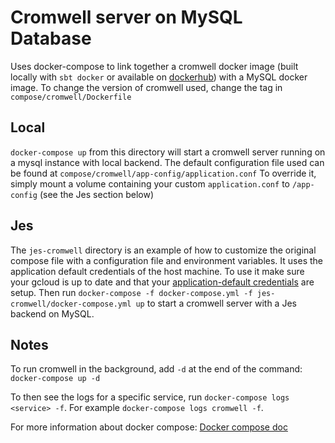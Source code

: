 # Cromwell server on MySQL Database

Uses docker-compose to link together a cromwell docker image (built locally with `sbt docker` or available on [dockerhub](https://hub.docker.com/r/broadinstitute/cromwell/)) with a MySQL docker image.
To change the version of cromwell used, change the tag in `compose/cromwell/Dockerfile`

## Local

`docker-compose up` from this directory will start a cromwell server running on a mysql instance with local backend.
The default configuration file used can be found at `compose/cromwell/app-config/application.conf`
To override it, simply mount a volume containing your custom `application.conf` to `/app-config` (see the Jes section below)

## Jes

The `jes-cromwell` directory is an example of how to customize the original compose file with a configuration file and environment variables.
It uses the application default credentials of the host machine. To use it make sure your gcloud is up to date and that your [application-default credentials](https://developers.google.com/identity/protocols/application-default-credentials) are setup.
Then run `docker-compose -f docker-compose.yml -f jes-cromwell/docker-compose.yml up` to start a cromwell server with a Jes backend on MySQL.

## Notes

To run cromwell in the background, add `-d` at the end of the command:
`docker-compose up -d`

To then see the logs for a specific service, run `docker-compose logs <service> -f`. 
For example `docker-compose logs cromwell -f`.

For more information about docker compose: [Docker compose doc](https://docs.docker.com/compose/)
